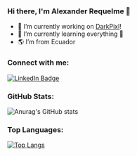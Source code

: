 ### Hi there, I'm Alexander Requelme 👋

- 🔭 I’m currently working on [DarkPixl][website]!
- 🌱 I’m currently learning everything 🚀
- 🌎 I’m from Ecuador


### Connect with me:
[<img src="https://img.shields.io/badge/LinkedIn-blue?style=for-the-badge&logo=linkedin&logoColor=white" alt="LinkedIn Badge"/>][linkedin]

### GitHub Stats: 
![Anurag's GitHub stats](https://github-readme-stats.vercel.app/api?username=AlexRequelme&show_icons=true)

### Top Languages: 
[![Top Langs](https://github-readme-stats.vercel.app/api/top-langs/?username=AlexRequelme&layout=compact)](https://github.com/anuraghazra/github-readme-stats)


<!-- URLS -->
[website]: https://darkpixl.com
[linkedin]: https://www.linkedin.com/in/alexander-requelme-aa65a4240/
